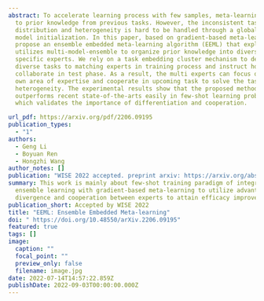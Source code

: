 ```yaml
---
abstract: To accelerate learning process with few samples, meta-learning resorts
  to prior knowledge from previous tasks. However, the inconsistent task
  distribution and heterogeneity is hard to be handled through a global sharing
  model initialization. In this paper, based on gradient-based meta-learning, we
  propose an ensemble embedded meta-learning algorithm (EEML) that explicitly
  utilizes multi-model-ensemble to organize prior knowledge into diverse
  specific experts. We rely on a task embedding cluster mechanism to deliver
  diverse tasks to matching experts in training process and instruct how experts
  collaborate in test phase. As a result, the multi experts can focus on their
  own area of expertise and cooperate in upcoming task to solve the task
  heterogeneity. The experimental results show that the proposed method
  outperforms recent state-of-the-arts easily in few-shot learning problem,
  which validates the importance of differentiation and cooperation.

url_pdf: https://arxiv.org/pdf/2206.09195
publication_types:
  - "1"
authors:
  - Geng Li
  - Boyuan Ren
  - Hongzhi Wang
author_notes: []
publication: "WISE 2022 accepted. preprint arxiv: https://arxiv.org/abs/2206.09195"
summary: This work is mainly about few-shot training paradigm of integrating
  ensemble learning with gradient-based meta-learning to utilize advantages of
  divergence and cooperation between experts to attain efficacy improvement.
publication_short: Accepted by WISE 2022
title: "EEML: Ensemble Embedded Meta-learning"
doi: " https://doi.org/10.48550/arXiv.2206.09195"
featured: true
tags: []
image:
  caption: ""
  focal_point: ""
  preview_only: false
  filename: image.jpg
date: 2022-07-14T14:57:22.859Z
publishDate: 2022-09-03T00:00:00.000Z
---
```


